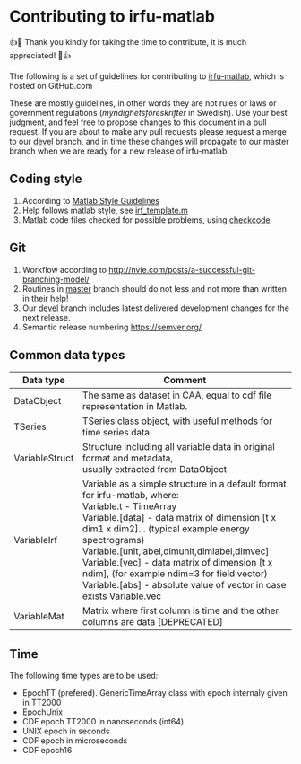 # Contributing to irfu-matlab

:+1::tada: Thank you kindly for taking the time to contribute, it is much appreciated! :tada::+1:


The following is a set of guidelines for contributing to [irfu-matlab](https://github.com/irfu/irfu-matlab/), which is hosted on GitHub.com

These are mostly guidelines, in other words they are not rules or laws or government regulations (*myndighetsföreskrifter* in Swedish). Use your best judgment, and feel free to propose changes to this document in a pull request.
If you are about to make any pull requests please request a merge to our [devel](https://github.com/irfu/irfu-matlab/tree/devel) branch, and in time these changes will propagate to our master branch when we are ready for a new release of irfu-matlab.


Coding style
------------
1. According to [Matlab Style Guidelines](http://www.datatool.com/prod02.htm "MATLAB Programming Style Guidelines")
2. Help follows matlab style, see [irf_template.m](https://github.com/irfu/irfu-matlab/blob/master/irf/irf_template.m)
3. Matlab code files checked for possible problems, using [checkcode](https://www.mathworks.com/help/matlab/ref/checkcode.html)

Git
---
1. Workflow according to http://nvie.com/posts/a-successful-git-branching-model/
2. Routines in [master](https://github.com/irfu/irfu-matlab/tree/master) branch should do not less and not more than written in their help!
3. Our [devel](https://github.com/irfu/irfu-matlab/tree/devel) branch includes latest delivered development changes for the next release.
4. Semantic release numbering https://semver.org/

Common data types
-----------------
| Data type      | Comment  |
| -------------- | -------- |
| DataObject     | The same as dataset in CAA, equal to cdf file representation in Matlab. |
| TSeries        | TSeries class object, with useful methods for time series data. |
| VariableStruct | Structure including all variable data in original format and metadata, <br> usually extracted from DataObject |
| VariableIrf    | Variable as a simple structure in a default format for irfu-matlab, where: <br> Variable.t - TimeArray <br> Variable.[data] - data matrix of dimension [t x dim1 x dim2]... (typical example energy spectrograms) <br> Variable.[unit,label,dimunit,dimlabel,dimvec] <br> Variable.[vec] - data matrix of dimension [t x ndim], (for example ndim=3 for field vector) <br> Variable.[abs] - absolute value of vector in case exists Variable.vec |
| VariableMat    | Matrix where first column is time and the other columns are data [DEPRECATED] |


Time
----
The following time types are to be used:
* EpochTT (prefered). GenericTimeArray class with epoch internaly given in TT2000
* EpochUnix
* CDF epoch TT2000 in nanoseconds (int64)
* UNIX epoch in seconds
* CDF epoch in microseconds
* CDF epoch16
